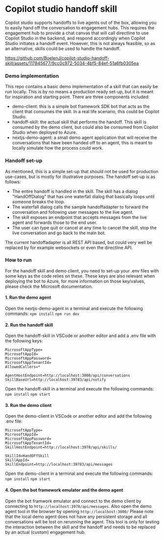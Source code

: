 # Copilot studio handoff skill

Copilot studio supports handoffs to live agents out of the box, allowing you to easily hand off the conversation to engagement hubs. This requires the engagement hub to provide a chat canvas that will call directline to use Copilot Studio in the backend, and respond accordingly
when Copilot Studio initiates a handoff event. However, this is not always feasible, so as an alternative, skills could be used to handle the handoff.

https://github.com/BoelenJ/copilot-studio-handoff-skill/assets/117845677/9cc0c972-5034-4bf5-84ef-51a6fb0305ea

### Demo implementation

This repo contains a basic demo implementation of a skill that can easily be run locally. This is by no means a production ready set-up, but it is meant for inspiration and starting point. There are three components included:
- demo-client: this is a simple bot framework SDK bot that acts as the client that consumes the skill. In a real life scenario, this could be Copilot Studio.
- handoff-skill: the actual skill that performs the handoff. This skill is consumed by the demo client, but could also be consumed from Copilot Studio when deployed to Azure.
- nextjs-demo-agent: a small demo agent application that will receive the conversations that have been handed off to an agent, this is meant to locally simulate how the process could work.

### Handoff set-up

As mentioned, this is a simple set-up that should not be used for production use-cases, but is mostly for illustrative purposes. The handoff set-up is as follows:
- The entire handoff is handled in the skill. The skill has a dialog "HandOffDialog" that has one waterfall dialog that basically loops until someone breaks the loop.
- The waterfall dialog calls the sample handoffadapter to forward the conversation and following user messages to the live agent.
- The skill exposes an endpoint that accepts messages from the live agent and forwards those to the end user.
- The user can type quit or cancel at any time to cancel the skill, stop the live conversation and go back to the main bot.

The current handoffadapter is all REST API based, but could very well be replaced by for example websockets or even the directline API.

### How to run

For the handoff skill and demo client, you need to set-up your .env files with some keys as the code relies on these. These keys are also relevant when deploying the bot to Azure, for more information on those key/values, please check the Microsoft documentation.
#### 1. Run the demo agent
Open the nextjs-demo-agent in a terminal and execute the following commands:
```npm install```
```npm run dev```

#### 2. Run the handoff skill
Open the handoff-skill in VSCode or another editor and add a .env file with the following keys:

```
MicrosoftAppType=
MicrosoftAppId=
MicrosoftAppPassword=
MicrosoftAppTenantId=
AllowedCallers=*

AgentHostEndpoint=http://localhost:3000/api/conversations
SkillBaseUrl=http://localhost:39783/api/notify
```

Open the handoff-skill in a terminal and execute the following commands:
```npm install```
```npm start```

#### 3. Run the demo client
Open the demo-client in VSCode or another editor and add the following .env file:

```
MicrosoftAppType=
MicrosoftAppId=
MicrosoftAppPassword=
MicrosoftAppTenantId=
SkillHostEndpoint=http://localhost:3978/api/skills/

SkillId=HandOffSkill
SkillAppId=
SkillEndpoint=http://localhost:39783/api/messages
```

Open the demo-client in a terminal and execute the following commands:
```npm install```
```npm start```

#### 4. Open the bot framework emulator and the demo agent
Open the bot framwork emulator and connect to the demo client by connecting to ```http://localhost:3978/api/messages```. Also open the demo agent tool in the browser by opening ```http://localhost:3000/```
Please note that the local demo agent does not have any persistent storage and all conversations will be lost on rerunning the agent. This tool is only for testing the interaction between the skill and the handoff and needs to be replaced by an actual (custom) engagement hub.
